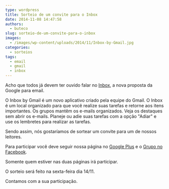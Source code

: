 ```yaml
---
type: wordpress
title: Sorteio de um convite para o Inbox
date: 2014-11-08 14:47:58
authors:
  - buteco
slug: sorteio-de-um-convite-para-o-inbox
images:
  - /images/wp-content/uploads/2014/11/Inbox-by-Gmail.jpg
categories:
  - sorteios
tags:
  - email
  - gmail
  - inbox
---
```


Acho que todos já devem ter ouvido falar no <a title="Inbox" href="http://www.google.com/intl/pt-BR/inbox/" target="_blank">Inbox</a>, a nova proposta da Google para email.

O Inbox by Gmail é um novo aplicativo criado pela equipe do Gmail. O Inbox é um local organizado para que você realize suas tarefas e retorne aos itens importantes. Os grupos mantêm os e-mails organizados. Veja os destaques sem abrir os e-mails. Planeje ou adie suas tarefas com a opção "Adiar" e use os lembretes para realizar as tarefas.

Sendo assim, nós gostaríamos de sortear um convite para um de nossos leitores.

Para participar você deve seguir nossa página no <a title="G+" href="https://plus.google.com/116399491859129402389" target="_blank">Google Plus</a> e o <a title="Facebook" href="https://www.facebook.com/groups/butecopensource/" target="_blank">Grupo no Facebook</a>.

Somente quem estiver nas duas páginas irá participar.

O sorteio será feito na sexta-feira dia 14/11.

Contamos com a sua participação.
